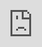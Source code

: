 ```yaml
---
title: "Cara Mengambil Uang di Kalkulator TikTok: Panduan Lengkap"
date: 2023-07-01
categories: 
  - "teknologi"
tags: 
  - "analisis-konten"
  - "kalkulator-tiktok"
  - "media-sosial"
  - "monetisasi-tiktok"
  - "penghasilan-tiktok"
  - "strategi-tiktok"
---
```


**Cara mengambil uang di kalkulator tiktok** - Siapa yang nggak mau cuan dari TikTok? Platform yang satu ini emang jadi lahan subur buat para kreator, bahkan bisa jadi sumber penghasilan utama. Tapi, gimana sih cara tau performa konten kita di TikTok? Nah, kalkulator TikTok jadi jawabannya! Di sini, kamu bisa ngeliat detail banget tentang kontenmu, mulai dari jumlah views, like, komen, sampai share.

Kalkulator TikTok bisa jadi senjata rahasia kamu buat nge-boost konten dan bikin TikTok makin nguntungin. Penasaran? Yuk, simak panduan lengkapnya!

Kalkulator TikTok bukan sekedar alat hitung biasa, lho. Fitur ini punya segudang manfaat buat para kreator, mulai dari menganalisis performa konten, ngeliat target audience, sampai ngebantu kamu bikin konten yang makin ngehits dan ngundang cuan. Tapi, gimana cara pake kalkulator TikTok ini?

Tenang, artikel ini bakal ngebantu kamu memahaminya dengan mudah dan praktis.

## Cara Menggunakan Kalkulator TikTok

TikTok bukan cuma platform untuk video pendek yang menghibur. Ada banyak fitur tersembunyi yang bisa kamu manfaatkan, salah satunya adalah kalkulator. Kalkulator TikTok bisa kamu gunakan untuk menghitung berbagai macam hal, mulai dari hitungan sederhana sampai rumus yang lebih kompleks.

Keren kan? Tapi, gimana cara mengaksesnya? Yuk, simak langkah-langkahnya berikut ini!

### Cara Mengakses Kalkulator TikTok

Kalkulator TikTok tersembunyi di dalam kolom komentar. Untuk mengaksesnya, kamu perlu membuka video TikTok yang memiliki kolom komentar. Kemudian, cari ikon kalkulator di sebelah kanan kolom komentar. Ikon kalkulator ini berbentuk seperti kalkulator sederhana dengan tombol-tombol angka.

- Buka aplikasi TikTok dan cari video yang memiliki kolom komentar.

- Ketuk kolom komentar untuk membuka kolom komentar.

- Cari ikon kalkulator di sebelah kanan kolom komentar.

- Ketuk ikon kalkulator untuk membuka kalkulator TikTok.

Setelah kamu mengklik ikon kalkulator, akan muncul tampilan kalkulator sederhana yang bisa kamu gunakan untuk menghitung berbagai macam hal.

### Cara Menggunakan Kalkulator TikTok

Penggunaan kalkulator TikTok sebenarnya mirip dengan kalkulator pada umumnya. Kamu bisa memasukkan angka dan operator matematika seperti penjumlahan (+), pengurangan (-), perkalian (\*), dan pembagian (/). Untuk menghitung hasil dari operasi matematika, kamu bisa menekan tombol sama dengan (=).

- Masukkan angka dan operator matematika yang ingin kamu hitung.

- Tekan tombol sama dengan (=) untuk mendapatkan hasil perhitungan.

Sebagai contoh, jika kamu ingin menghitung 2 + 2, kamu bisa memasukkan angka 2, kemudian operator penjumlahan (+), dan angka 2 lagi. Setelah itu, tekan tombol sama dengan (=) untuk mendapatkan hasil 4.

### Tips dan Trik Menggunakan Kalkulator TikTok

Berikut ini beberapa tips dan trik untuk mengoptimalkan penggunaan kalkulator TikTok:

- Kamu bisa menggunakan kalkulator TikTok untuk menghitung berbagai macam hal, mulai dari hitungan sederhana sampai rumus yang lebih kompleks.

- Jika kamu ingin menghitung rumus yang lebih kompleks, kamu bisa menggunakan tanda kurung untuk mengatur urutan operasi matematika.

- Kamu bisa menggunakan kalkulator TikTok untuk menghitung berbagai macam satuan, seperti kilometer, meter, gram, dan liter.

- Kamu bisa menggunakan kalkulator TikTok untuk menghitung berbagai macam nilai, seperti persentase, akar kuadrat, dan pangkat.

Dengan mengetahui cara menggunakan kalkulator TikTok, kamu bisa memanfaatkannya untuk berbagai keperluan, mulai dari menghitung belanjaan sampai menyelesaikan tugas sekolah. Selamat mencoba!

## Fitur dan Fungsi Kalkulator TikTok: Cara Mengambil Uang Di Kalkulator Tiktok

![Cara mengambil uang di kalkulator tiktok](images/how-to-withdraw-money-from-your-tiktok-4.jpg "Tiktok money earning influencer calculate")

Sebagai platform media sosial yang berfokus pada video pendek, TikTok memberikan berbagai fitur dan alat untuk membantu pengguna meningkatkan performa konten mereka. Salah satu fitur yang cukup berguna adalah Kalkulator TikTok. Kalkulator ini menawarkan berbagai metrik dan analisis yang dapat membantu kamu memahami performa konten dan mengoptimalkan strategi TikTok kamu.

### Fitur dan Fungsi Kalkulator TikTok

Kalkulator TikTok memberikan berbagai metrik dan analisis yang dapat membantu kamu memahami performa konten dan mengoptimalkan strategi TikTok kamu. Berikut adalah beberapa fitur dan fungsi utama Kalkulator TikTok:

| Fitur | Deskripsi | Contoh Penggunaan |
| --- | --- | --- |
| Perkiraan Tayangan | Menampilkan perkiraan jumlah tayangan yang dapat dicapai konten kamu berdasarkan berbagai faktor, seperti jumlah pengikut, tingkat interaksi, dan tren terkini. | Kamu dapat menggunakan fitur ini untuk memprediksi potensi tayangan video baru kamu dan menentukan strategi yang tepat untuk mencapai target yang diinginkan. |
| Perkiraan Suka | Menampilkan perkiraan jumlah suka yang dapat dicapai konten kamu berdasarkan berbagai faktor, seperti jumlah pengikut, tingkat interaksi, dan tren terkini. | Kamu dapat menggunakan fitur ini untuk memprediksi potensi jumlah suka video baru kamu dan menentukan strategi yang tepat untuk mencapai target yang diinginkan. |
| Perkiraan Komentar | Menampilkan perkiraan jumlah komentar yang dapat dicapai konten kamu berdasarkan berbagai faktor, seperti jumlah pengikut, tingkat interaksi, dan tren terkini. | Kamu dapat menggunakan fitur ini untuk memprediksi potensi jumlah komentar video baru kamu dan menentukan strategi yang tepat untuk mencapai target yang diinginkan. |
| Analisis Performa Konten | Menampilkan data performa konten kamu, seperti jumlah tayangan, suka, komentar, dan berbagi, serta metrik lainnya yang dapat membantu kamu memahami bagaimana konten kamu diterima oleh audiens. | Kamu dapat menggunakan fitur ini untuk melihat konten mana yang paling berhasil, mengidentifikasi tren yang sedang berkembang, dan mengoptimalkan strategi konten kamu. |
| Analisis Audiens | Menampilkan data tentang audiens kamu, seperti demografi, minat, dan perilaku, yang dapat membantu kamu memahami siapa yang menonton konten kamu dan bagaimana kamu dapat menjangkau mereka dengan lebih baik. | Kamu dapat menggunakan fitur ini untuk menargetkan konten kamu dengan lebih baik dan meningkatkan keterlibatan audiens. |

### Cara Kalkulator TikTok Membantu Pengguna Menganalisis Performa Konten

Kalkulator TikTok dapat membantu pengguna dalam menganalisis performa konten mereka dengan memberikan data yang akurat dan terperinci tentang kinerja konten. Dengan menggunakan kalkulator ini, pengguna dapat:

- Membandingkan performa konten mereka dengan konten lainnya di platform TikTok.

- Mengidentifikasi tren yang sedang berkembang dan mengoptimalkan strategi konten mereka.

- Memahami audiens mereka dan menargetkan konten mereka dengan lebih baik.

- Memprediksi potensi performa konten baru mereka dan merencanakan strategi yang tepat untuk mencapai target yang diinginkan.

## Menganalisis Data dari Kalkulator TikTok

![Tiktok calculator calculate earnings](images/how-to-withdraw-money-from-your-tiktok-1.jpg "Tiktok calculator calculate earnings")

Setelah kamu berhasil mengumpulkan data dari Kalkulator TikTok, saatnya untuk menganalisisnya. Data ini bisa menjadi harta karun untuk meningkatkan strategi konten TikTok kamu. Tapi, bagaimana cara mengolahnya? Tenang, kita akan membahas langkah demi langkah untuk menyingkap rahasia data ini!

Ngomongin soal ngambil duit di kalkulator TikTok, emang sih, zaman sekarang serba digital. Gak cuma buat hiburan, aplikasi kayak TikTok juga jadi pintu gerbang buat menghasilkan cuan. Dan semua ini gak lepas dari [Revolusi Digital: 5 Teknologi yang Mengubah Cara Kita Hidup](https://ajiekusumadhany.com/revolusi-digital-teknologi-mengubah-cara-hidup/) , yang ngebikin hidup kita jadi makin praktis dan efisien.

Nah, balik lagi ke kalkulator TikTok, cara ngambil duitnya sendiri juga gampang banget, tinggal ikutin tutorial di aplikasi, trus tunggu saldo masuk ke akun digital kamu. Siap-siap jadi sultan digital, gengs!

### Panduan Langkah Demi Langkah Menganalisis Data

Data yang kamu dapatkan dari Kalkulator TikTok bisa diibaratkan seperti peta harta karun. Kamu harus membaca petunjuknya dengan benar untuk menemukan harta yang tersembunyi di dalamnya. Berikut panduannya:

1. **Identifikasi Metrik Utama:**Pertama, fokus pada metrik yang paling penting untuk tujuanmu. Misalnya, jika kamu ingin meningkatkan jumlah pengikut, perhatikan metrik seperti jumlah tayangan, like, komentar, dan share.
2. **Bandingkan Data:**Setelah mengidentifikasi metrik utama, bandingkan data yang kamu dapatkan dengan data konten sebelumnya. Misalnya, bandingkan jumlah tayangan video baru dengan video lama.
    
    Apakah ada perubahan signifikan? Apa penyebabnya?
    
3. **Telusuri Pola:**Coba temukan pola dalam data yang kamu kumpulkan. Misalnya, apakah konten dengan musik tertentu lebih banyak ditonton? Apakah video yang diposting di jam tertentu mendapatkan lebih banyak like?
    
4. **Tarik Kesimpulan:**Setelah menemukan pola, tarik kesimpulan yang dapat diimplementasikan dalam strategi kontenmu. Misalnya, jika konten dengan musik tertentu selalu banyak ditonton, coba gunakan musik tersebut di video berikutnya.
5. **Uji dan Perbaiki:**Jangan langsung berpuas diri dengan kesimpulan yang kamu dapatkan. Uji strategi baru yang kamu buat dan amati hasilnya.
    
    Jika hasilnya kurang memuaskan, perbaiki strategi tersebut.
    

### Data yang Dapat Diakses dari Kalkulator TikTok

Kalkulator TikTok menawarkan berbagai macam data yang bisa kamu gunakan untuk menganalisis strategi kontenmu. Berikut beberapa contoh data yang dapat diakses:

| Data | Interpretasi |
| --- | --- |
| Jumlah Tayangan | Jumlah kali video kamu dilihat oleh pengguna TikTok. |
| Jumlah Like | Jumlah pengguna yang menyukai video kamu. |
| Jumlah Komentar | Jumlah pengguna yang meninggalkan komentar di video kamu. |
| Jumlah Share | Jumlah pengguna yang membagikan video kamu ke platform lain. |
| Jumlah Pengikut | Jumlah pengguna yang mengikuti akun TikTok kamu. |
| Rata-rata Durasi Tontonan | Rata-rata waktu pengguna menonton video kamu. |
| Tingkat Penyelesaian | Persentase pengguna yang menonton video kamu sampai selesai. |
| Rasio Like terhadap Tayangan | Persentase pengguna yang menyukai video kamu dibandingkan dengan jumlah total tayangan. |
| Rasio Komentar terhadap Tayangan | Persentase pengguna yang meninggalkan komentar di video kamu dibandingkan dengan jumlah total tayangan. |

### Contoh Penggunaan Data untuk Mengoptimalkan Strategi Konten, Cara mengambil uang di kalkulator tiktok

Bayangkan kamu ingin meningkatkan jumlah pengikut di TikTok. Setelah menganalisis data dari Kalkulator TikTok, kamu menemukan bahwa video dengan musik tertentu memiliki rasio like terhadap tayangan yang lebih tinggi. Kamu juga melihat bahwa video yang diposting pada jam tertentu memiliki jumlah tayangan yang lebih banyak.

Dari data ini, kamu bisa menyimpulkan bahwa konten dengan musik tersebut dan diposting pada jam tertentu lebih menarik bagi audiens.

Selanjutnya, kamu bisa menggunakan data ini untuk mengoptimalkan strategi konten. Kamu bisa menggunakan musik tersebut di video berikutnya dan menjadwalkan postingan pada jam yang lebih efektif. Dengan melakukan ini, kamu bisa meningkatkan peluang video kamu untuk mendapatkan lebih banyak like, komentar, dan share.

Bingung gimana cara ambil uang di kalkulator TikTok? Tenang, kamu nggak sendirian! Banyak yang masih penasaran soal ini. Tapi, sebenarnya, kalkulator TikTok itu bukan tempat kamu menyimpan uang. Cara mendapatkan uang di TikTok, bisa kamu lakukan dengan menonton video, misalnya dengan mengikuti program TikTok Creator Fund.

Untuk tahu lebih lanjut tentang cara mendapatkan uang dari TikTok dengan menonton video, kamu bisa baca di [sini](https://ajiekusumadhany.com/cara-mendapatkan-uang-dari-tiktok-dengan-menonton-video/). Nah, setelah kamu berhasil mendapatkan uang dari TikTok, kamu bisa menariknya melalui metode pembayaran yang tersedia di akunmu.

Akibatnya, jumlah pengikut kamu bisa meningkat!

## Membuat Keputusan Berdasarkan Data

Kalkulator TikTok, dengan segudang datanya, bukan sekadar alat bantu untuk ngecek performa kontenmu. Data-data ini bisa jadi senjata rahasia buat ngebangun strategi konten TikTok yang jitu. Kayak jagoan game yang selalu liat map dan statistik, kamu juga perlu melek data buat nge-level up konten TikTokmu.

### Mengenali Target Audiens

Data kalkulator TikTok bisa bantu kamu ngelacak siapa aja yang ngeliat kontenmu, dari segi usia, gender, lokasi, dan minat. Dengan informasi ini, kamu bisa nge-target kontenmu ke kelompok tertentu yang lebih mungkin tertarik. Misal, kalau kamu nemuin banyak anak muda yang suka ngeliat konten tentang makeup, kamu bisa fokus bikin konten yang lebih banyak tentang makeup.

Pengen tahu cara ngambil duit di kalkulator TikTok? Hmm, kayaknya itu bukan cara yang tepat deh. Tapi, kalau kamu lagi butuh akses ke Google Drive untuk keperluan bisnis atau lainnya, pastikan kamu udah ngizinin aksesnya dengan benar. Kalo masih bingung, langsung aja cek panduan lengkapnya di [Cara Mengizinkan Akses Google Drive: Panduan Lengkap untuk Pengguna](https://ajiekusumadhany.com/cara-mengizinkan-akses-google-drive/).

Setelah itu, kamu bisa kembali fokus ke cara ngambil duit di TikTok yang bener, yaitu dengan memanfaatkan fitur monetisasi yang tersedia di platform ini.

Tapi, kalau ternyata banyak yang tertarik sama konten travel, ya kamu bisa ubah strategi kontenmu.

### Menentukan Waktu Posting Terbaik

Kalkulator TikTok bisa ngasih tau kapan kontenmu paling banyak diliat. Ini penting banget buat ngemaksimalin engagement dan reach. Misalnya, kalau kamu nemuin banyak orang yang ngeliat kontenmu di sore hari, berarti kamu bisa fokus posting konten di jam-jam tersebut.

### Memilih Format Konten yang Tepat

Kalkulator TikTok bisa ngasih tau format konten apa yang paling banyak diliat dan di-engage sama audiensmu. Misalnya, kamu bisa liat video berdurasi pendek dengan efek visual yang menarik lebih banyak penonton. Nah, kamu bisa fokus bikin konten dengan format yang paling efektif.

### Mengukur Keberhasilan Strategi Konten

Kalkulator TikTok bisa bantu kamu nge-track performa kontenmu, dari segi jumlah views, likes, comments, dan shares. Data ini penting buat nge-evaluasi strategi kontenmu. Misalnya, kalau kamu nemuin kontenmu yang tentang makeup banyak diliat, kamu bisa fokus bikin konten serupa.

Tapi, kalau konten tentang travel kurang diliat, kamu bisa coba ubah strategi kontennya.

<iframe style="position: absolute; top: 0; left: 0; width: 100%; height: 100%;" title="Cara Mengambil Uang Di Tiktok" frameborder="0" allow="accelerometer; autoplay; clipboard-write; encrypted-media; gyroscope; picture-in-picture; web-share" allowfullscreen src="https://www.youtube.com/embed/pXWelV2emeg?feature=oembed"></iframe>

## Kesimpulan Akhir

![Cara mengambil uang di kalkulator tiktok](images/how-to-withdraw-money-from-your-tiktok-2.jpg "Tiktok influencer distractify")

Nah, sekarang kamu udah tau kan gimana cara ngambil cuan dari kalkulator TikTok? Jangan lupa untuk selalu manfaatin fitur ini dengan maksimal ya! Dengan memahami data yang disajikan, kamu bisa nge-boost konten dan ngejar cuan dari TikTok. Ingat, sukses di TikTok bukan cuma soal konten yang keren, tapi juga strategi yang tepat.

Yuk, raih mimpi jadi TikTokers sukses dan dapatkan cuan yang melimpah!

## Ringkasan FAQ

**Apakah semua akun TikTok punya kalkulator TikTok?**

Tidak semua akun TikTok memiliki akses ke kalkulator TikTok. Fitur ini biasanya tersedia untuk akun bisnis atau akun yang sudah memenuhi syarat tertentu.

**Bagaimana cara mengaktifkan kalkulator TikTok?**

Kamu bisa mengaktifkan kalkulator TikTok dengan mengupgrade akun ke akun bisnis atau memenuhi persyaratan tertentu yang ditetapkan oleh TikTok.

**Apakah kalkulator TikTok hanya untuk konten video?**

Kalkulator TikTok bisa digunakan untuk menganalisis performa konten video dan konten lainnya seperti live streaming dan postingan teks.
